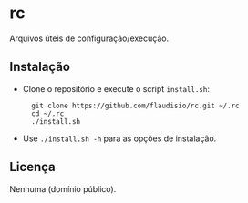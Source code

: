 # rc

Arquivos úteis de configuração/execução.

## Instalação

+ Clone o repositório e execute o script `install.sh`:

        git clone https://github.com/flaudisio/rc.git ~/.rc
        cd ~/.rc
        ./install.sh

+ Use `./install.sh -h` para as opções de instalação.

## Licença

Nenhuma (domínio público).
